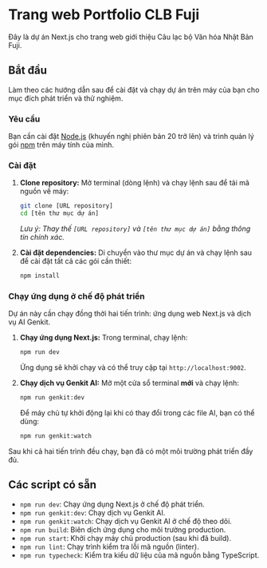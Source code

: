 # Trang web Portfolio CLB Fuji

Đây là dự án Next.js cho trang web giới thiệu Câu lạc bộ Văn hóa Nhật Bản Fuji.

## Bắt đầu

Làm theo các hướng dẫn sau để cài đặt và chạy dự án trên máy của bạn cho mục đích phát triển và thử nghiệm.

### Yêu cầu

Bạn cần cài đặt [Node.js](https://nodejs.org/) (khuyến nghị phiên bản 20 trở lên) và trình quản lý gói [npm](https://www.npmjs.com/) trên máy tính của mình.

### Cài đặt

1.  **Clone repository:**
    Mở terminal (dòng lệnh) và chạy lệnh sau để tải mã nguồn về máy:
    ```bash
    git clone [URL repository]
    cd [tên thư mục dự án]
    ```
    *Lưu ý: Thay thế `[URL repository]` và `[tên thư mục dự án]` bằng thông tin chính xác.*

2.  **Cài đặt dependencies:**
    Di chuyển vào thư mục dự án và chạy lệnh sau để cài đặt tất cả các gói cần thiết:
    ```bash
    npm install
    ```

### Chạy ứng dụng ở chế độ phát triển

Dự án này cần chạy đồng thời hai tiến trình: ứng dụng web Next.js và dịch vụ AI Genkit.

1.  **Chạy ứng dụng Next.js:**
    Trong terminal, chạy lệnh:
    ```bash
    npm run dev
    ```
    Ứng dụng sẽ khởi chạy và có thể truy cập tại `http://localhost:9002`.

2.  **Chạy dịch vụ Genkit AI:**
    Mở một cửa sổ terminal **mới** và chạy lệnh:
    ```bash
    npm run genkit:dev
    ```
    Để máy chủ tự khởi động lại khi có thay đổi trong các file AI, bạn có thể dùng:
    ```bash
    npm run genkit:watch
    ```

Sau khi cả hai tiến trình đều chạy, bạn đã có một môi trường phát triển đầy đủ.

## Các script có sẵn

-   `npm run dev`: Chạy ứng dụng Next.js ở chế độ phát triển.
-   `npm run genkit:dev`: Chạy dịch vụ Genkit AI.
-   `npm run genkit:watch`: Chạy dịch vụ Genkit AI ở chế độ theo dõi.
-   `npm run build`: Biên dịch ứng dụng cho môi trường production.
-   `npm run start`: Khởi chạy máy chủ production (sau khi đã build).
-   `npm run lint`: Chạy trình kiểm tra lỗi mã nguồn (linter).
-   `npm run typecheck`: Kiểm tra kiểu dữ liệu của mã nguồn bằng TypeScript.
